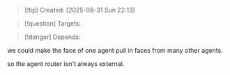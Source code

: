 
>[!tip] Created: [2025-08-31 Sun 22:13]

>[!question] Targets: 

>[!danger] Depends: 

we could make the face of one agent pull in faces from many other agents.

so the agent router isn't always external.